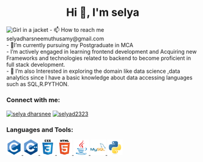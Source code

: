 <h1 align="center">Hi 👋, I'm selya</h1>
<img src="https://static.vecteezy.com/system/resources/previews/004/889/651/non_2x/programming-coding-programmer-sitting-at-desk-and-working-ofiice-table-with-laptop-documents-lamp-coffee-flat-design-vector.jpg" alt="Girl in a jacket" width="1000" height="500">
- 📫 How to reach me selyadharsneemuthusamy@gmail.com<br>
- 🔭I’m currently pursuing my Postgraduate in MCA<br>
-  I’m actively engaged in learning frontend development and Acquiring new Frameworks and technologies related to backend to become proficient in full stack development.<br>
-  🌱 I’m also Interested in exploring the domain like data science ,data analytics since I have a basic knowledge about data accessing languages such as SQL,R.PYTHON.<br>
<h3 align="left">Connect with me:</h3>
<p align="left">
<a href="https://linkedin.com/in/selya dharsnee" target="blank"><img align="center" src="https://raw.githubusercontent.com/rahuldkjain/github-profile-readme-generator/master/src/images/icons/Social/linked-in-alt.svg" alt="selya dharsnee" height="30" width="40" /></a>
<a href="https://www.codechef.com/users/selyad2323" target="blank"><img align="center" src="https://cdn.jsdelivr.net/npm/simple-icons@3.1.0/icons/codechef.svg" alt="selyad2323" height="30" width="40" /></a>
</p>

<h3 align="left">Languages and Tools:</h3>
<p align="left"> <a href="https://www.cprogramming.com/" target="_blank" rel="noreferrer"> <img src="https://raw.githubusercontent.com/devicons/devicon/master/icons/c/c-original.svg" alt="c" width="40" height="40"/> </a> <a href="https://www.w3schools.com/cpp/" target="_blank" rel="noreferrer"> <img src="https://raw.githubusercontent.com/devicons/devicon/master/icons/cplusplus/cplusplus-original.svg" alt="cplusplus" width="40" height="40"/> </a> <a href="https://www.w3schools.com/css/" target="_blank" rel="noreferrer"> <img src="https://raw.githubusercontent.com/devicons/devicon/master/icons/css3/css3-original-wordmark.svg" alt="css3" width="40" height="40"/> </a> <a href="https://www.w3.org/html/" target="_blank" rel="noreferrer"> <img src="https://raw.githubusercontent.com/devicons/devicon/master/icons/html5/html5-original-wordmark.svg" alt="html5" width="40" height="40"/> </a> <a href="https://www.java.com" target="_blank" rel="noreferrer"> <img src="https://raw.githubusercontent.com/devicons/devicon/master/icons/java/java-original.svg" alt="java" width="40" height="40"/> </a> <a href="https://www.mysql.com/" target="_blank" rel="noreferrer"> <img src="https://raw.githubusercontent.com/devicons/devicon/master/icons/mysql/mysql-original-wordmark.svg" alt="mysql" width="40" height="40"/> </a> <a href="https://www.python.org" target="_blank" rel="noreferrer"> <img src="https://raw.githubusercontent.com/devicons/devicon/master/icons/python/python-original.svg" alt="python" width="40" height="40"/> </a> </p>
